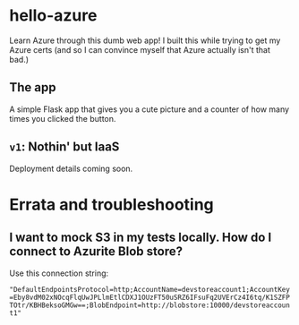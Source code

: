 # hello-azure

Learn Azure through this dumb web app! I built this while trying to get my Azure certs (and so I can
convince myself that Azure actually isn't that bad.)

## The app

A simple Flask app that gives you a cute picture and a counter of how many times you clicked the
button.

## `v1`: Nothin' but IaaS

Deployment details coming soon.

# Errata and troubleshooting

## I want to mock S3 in my tests locally. How do I connect to Azurite Blob store?

Use this connection string:

`"DefaultEndpointsProtocol=http;AccountName=devstoreaccount1;AccountKey=Eby8vdM02xNOcqFlqUwJPLlmEtlCDXJ1OUzFT50uSRZ6IFsuFq2UVErCz4I6tq/K1SZFPTOtr/KBHBeksoGMGw==;BlobEndpoint=http://blobstore:10000/devstoreaccount1"`
